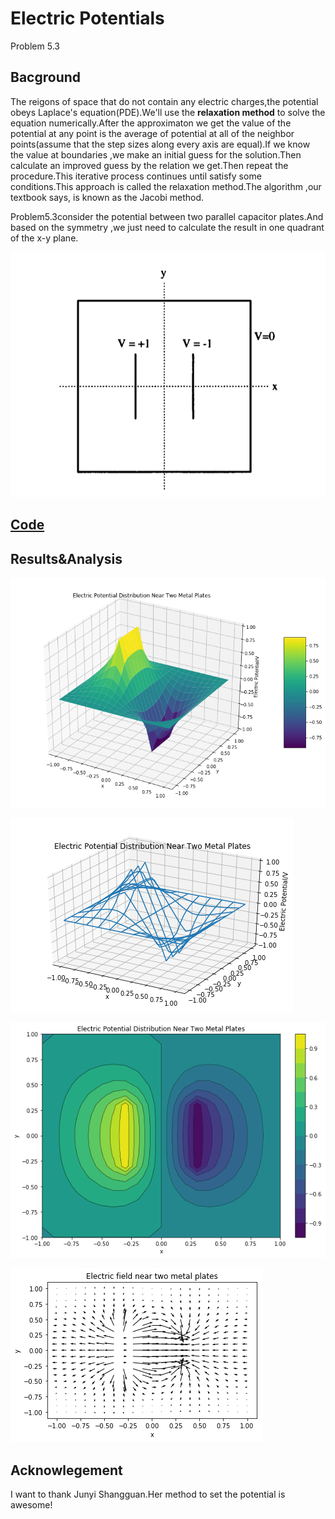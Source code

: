 # Electric Potentials 

Problem 5.3

## Bacground

The reigons of space that do not contain any electric charges,the potential obeys Laplace's equation(PDE).We'll use the **relaxation method** to solve the equation numerically.After the approximaton we get the value of the potential at any point is the average of potential at all of the neighbor points(assume that the step sizes along every axis are equal).If we know the value at boundaries ,we make an initial guess for the solution.Then calculate an improved guess by the relation we get.Then repeat the procedure.This iterative process continues until satisfy some conditions.This approach is called the relaxation method.The algorithm ,our textbook says, is known as the Jacobi method.

Problem5.3consider the potential between two parallel capacitor plates.And based on the symmetry ,we just need to calculate the result in one quadrant of the x-y plane.

![1](https://github.com/jxw666/computationalphysics_N2015301020090/blob/master/CH5/1.png)

## [Code](https://github.com/jxw666/computationalphysics_N2015301020090/blob/master/CH5/ch5.py)

## Results&Analysis

![2](https://github.com/jxw666/computationalphysics_N2015301020090/blob/master/CH5/2.png)

![2'](https://github.com/jxw666/computationalphysics_N2015301020090/blob/master/CH5/2'.png)

![3](https://github.com/jxw666/computationalphysics_N2015301020090/blob/master/CH5/3.png)

![4](https://github.com/jxw666/computationalphysics_N2015301020090/blob/master/CH5/4.png)
## Acknowlegement

I want to thank Junyi Shangguan.Her method to set the potential is awesome!





